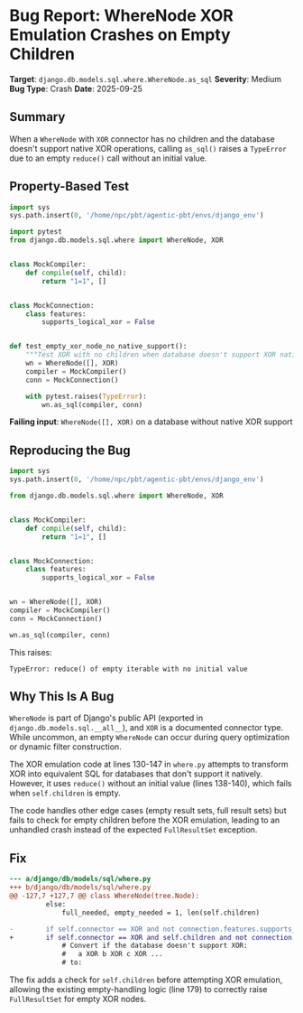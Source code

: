 # Bug Report: WhereNode XOR Emulation Crashes on Empty Children

**Target**: `django.db.models.sql.where.WhereNode.as_sql`
**Severity**: Medium
**Bug Type**: Crash
**Date**: 2025-09-25

## Summary

When a `WhereNode` with `XOR` connector has no children and the database doesn't support native XOR operations, calling `as_sql()` raises a `TypeError` due to an empty `reduce()` call without an initial value.

## Property-Based Test

```python
import sys
sys.path.insert(0, '/home/npc/pbt/agentic-pbt/envs/django_env')

import pytest
from django.db.models.sql.where import WhereNode, XOR


class MockCompiler:
    def compile(self, child):
        return "1=1", []


class MockConnection:
    class features:
        supports_logical_xor = False


def test_empty_xor_node_no_native_support():
    """Test XOR with no children when database doesn't support XOR natively"""
    wn = WhereNode([], XOR)
    compiler = MockCompiler()
    conn = MockConnection()

    with pytest.raises(TypeError):
        wn.as_sql(compiler, conn)
```

**Failing input**: `WhereNode([], XOR)` on a database without native XOR support

## Reproducing the Bug

```python
import sys
sys.path.insert(0, '/home/npc/pbt/agentic-pbt/envs/django_env')

from django.db.models.sql.where import WhereNode, XOR


class MockCompiler:
    def compile(self, child):
        return "1=1", []


class MockConnection:
    class features:
        supports_logical_xor = False


wn = WhereNode([], XOR)
compiler = MockCompiler()
conn = MockConnection()

wn.as_sql(compiler, conn)
```

This raises:
```
TypeError: reduce() of empty iterable with no initial value
```

## Why This Is A Bug

`WhereNode` is part of Django's public API (exported in `django.db.models.sql.__all__`), and `XOR` is a documented connector type. While uncommon, an empty `WhereNode` can occur during query optimization or dynamic filter construction.

The XOR emulation code at lines 130-147 in `where.py` attempts to transform XOR into equivalent SQL for databases that don't support it natively. However, it uses `reduce()` without an initial value (lines 138-140), which fails when `self.children` is empty.

The code handles other edge cases (empty result sets, full result sets) but fails to check for empty children before the XOR emulation, leading to an unhandled crash instead of the expected `FullResultSet` exception.

## Fix

```diff
--- a/django/db/models/sql/where.py
+++ b/django/db/models/sql/where.py
@@ -127,7 +127,7 @@ class WhereNode(tree.Node):
         else:
             full_needed, empty_needed = 1, len(self.children)

-        if self.connector == XOR and not connection.features.supports_logical_xor:
+        if self.connector == XOR and self.children and not connection.features.supports_logical_xor:
             # Convert if the database doesn't support XOR:
             #   a XOR b XOR c XOR ...
             # to:
```

The fix adds a check for `self.children` before attempting XOR emulation, allowing the existing empty-handling logic (line 179) to correctly raise `FullResultSet` for empty XOR nodes.